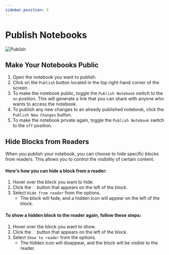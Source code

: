 ```yaml
---
sidebar_position: 3
---
```


# Publish Notebooks

![Publish](https://user-images.githubusercontent.com/12210180/198083883-9ce40254-d19d-4176-b93d-fa6b4e2565c0.gif)

## Make Your Notebooks Public

1. Open the notebook you want to publish.
2. Click on the `Publish` button located in the top right-hand corner of the screen.
3. To make the notebook public, toggle the `Publish Notebook` switch to the `on` position. This will generate a link that you can share with anyone who wants to access the notebook.
4. To publish any new changes to an already published notebook, click the `Publish New Changes` button.
5. To make the notebook private again, toggle the `Publish Notebook` switch to the `off` position.

## Hide Blocks from Readers

When you publish your notebook, you can choose to hide specific blocks from readers. This allows you to control the visibility of certain content.

#### Here's how you can hide a block from a reader:

1. Hover over the block you want to hide.
2. Click the `⸬` button that appears on the left of the block.
3. Select `Hide from reader` from the options.
   - The block will fade, and a hidden icon will appear on the left of the block.

#### To show a hidden block to the reader again, follow these steps:

1. Hover over the block you want to show.
2. Click the `⸬` button that appears on the left of the block.
3. Select `Show to reader` from the options.
   - The hidden icon will disappear, and the block will be visible to the reader.
